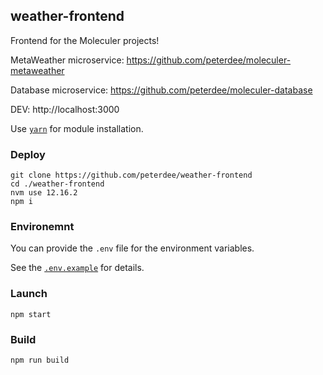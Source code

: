 ## weather-frontend

Frontend for the Moleculer projects!

MetaWeather microservice: https://github.com/peterdee/moleculer-metaweather

Database microservice: https://github.com/peterdee/moleculer-database

DEV: http://localhost:3000

Use [`yarn`](https://yarnpkg.com) for module installation.

### Deploy

```shell script
git clone https://github.com/peterdee/weather-frontend
cd ./weather-frontend
nvm use 12.16.2
npm i
```

### Environemnt

You can provide the `.env` file for the environment variables.

See the [`.env.example`](.env.example) for details.

### Launch

```shell script
npm start
```

### Build

```shell script
npm run build
```
